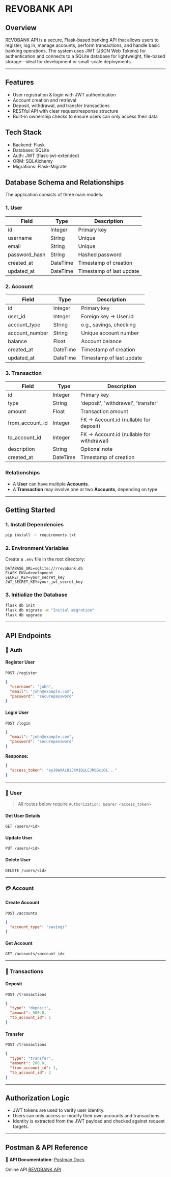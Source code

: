 # REVOBANK API

## Overview

REVOBANK API is a secure, Flask-based banking API that allows users to register, log in, manage accounts, perform transactions, and handle basic banking operations. The system uses JWT (JSON Web Tokens) for authentication and connects to a SQLite database for lightweight, file-based storage—ideal for development or small-scale deployments.

---

## Features

- User registration & login with JWT authentication
- Account creation and retrieval
- Deposit, withdrawal, and transfer transactions
- RESTful API with clear request/response structure
- Built-in ownership checks to ensure users can only access their data

## Tech Stack

- Backend: Flask
- Database: SQLite
- Auth: JWT (flask-jwt-extended)
- ORM: SQLAlchemy
- Migrations: Flask-Migrate

## Database Schema and Relationships

The application consists of three main models:

### 1. **User**

| Field         | Type     | Description              |
| ------------- | -------- | ------------------------ |
| id            | Integer  | Primary key              |
| username      | String   | Unique                   |
| email         | String   | Unique                   |
| password_hash | String   | Hashed password          |
| created_at    | DateTime | Timestamp of creation    |
| updated_at    | DateTime | Timestamp of last update |

### 2. **Account**

| Field          | Type     | Description              |
| -------------- | -------- | ------------------------ |
| id             | Integer  | Primary key              |
| user_id        | Integer  | Foreign key → User.id    |
| account_type   | String   | e.g., savings, checking  |
| account_number | String   | Unique account number    |
| balance        | Float    | Account balance          |
| created_at     | DateTime | Timestamp of creation    |
| updated_at     | DateTime | Timestamp of last update |

### 3. **Transaction**

| Field           | Type     | Description                               |
| --------------- | -------- | ----------------------------------------- |
| id              | Integer  | Primary key                               |
| type            | String   | 'deposit', 'withdrawal', 'transfer'       |
| amount          | Float    | Transaction amount                        |
| from_account_id | Integer  | FK → Account.id (nullable for deposit)    |
| to_account_id   | Integer  | FK → Account.id (nullable for withdrawal) |
| description     | String   | Optional note                             |
| created_at      | DateTime | Timestamp of creation                     |

### Relationships

- A **User** can have multiple **Accounts**.
- A **Transaction** may involve one or two **Accounts**, depending on type.

---

## Getting Started

### 1. Install Dependencies

```bash
pip install -r requirements.txt
```

### 2. Environment Variables

Create a `.env` file in the root directory:

```env
DATABASE_URL=sqlite:///revobank.db
FLASK_ENV=development
SECRET_KEY=your_secret_key
JWT_SECRET_KEY=your_jwt_secret_key
```

### 3. Initialize the Database

```bash
flask db init
flask db migrate -m "Initial migration"
flask db upgrade
```

---

## API Endpoints

### 🔐 Auth

#### Register User

```http
POST /register
```

```json
{
  "username": "john",
  "email": "john@example.com",
  "password": "securepassword"
}
```

#### Login User

```http
POST /login
```

```json
{
  "email": "john@example.com",
  "password": "securepassword"
}
```

**Response:**

```json
{
  "access_token": "eyJ0eXAiOiJKV1QiLCJhbGciOi..."
}
```

---

### 👤 User

> All routes below require `Authorization: Bearer <access_token>`

#### Get User Details

```http
GET /users/<id>
```

#### Update User

```http
PUT /users/<id>
```

#### Delete User

```http
DELETE /users/<id>
```

---

### 💳 Account

#### Create Account

```http
POST /accounts
```

```json
{
  "account_type": "savings"
}
```

#### Get Account

```http
GET /accounts/<account_id>
```

---

### 💸 Transactions

#### Deposit

```http
POST /transactions
```

```json
{
  "type": "deposit",
  "amount": 500.0,
  "to_account_id": 1
}
```

#### Transfer

```http
POST /transactions
```

```json
{
  "type": "transfer",
  "amount": 200.0,
  "from_account_id": 1,
  "to_account_id": 2
}
```

---

## Authorization Logic

- JWT tokens are used to verify user identity.
- Users can only access or modify their own accounts and transactions.
- Identity is extracted from the JWT payload and checked against request targets.

---

## Postman & API Reference

📘 **API Documentation**: [Postman Docs](https://documenter.getpostman.com/view/28293786/2sAYkBrLvZ)

Online API [REVOBANK API](https://revobankapi.skycast.site/users/1)
